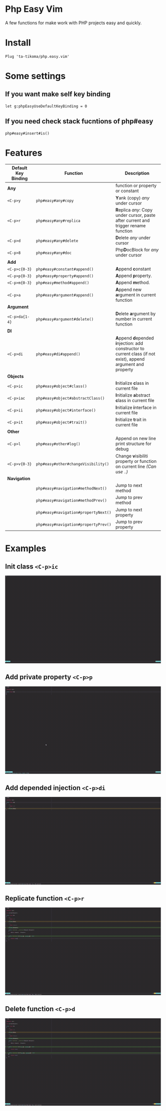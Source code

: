 # Php Easy Vim

A few functions for make work with PHP projects easy and quickly.

# Install

```vim
Plug 'ta-tikoma/php.easy.vim'
```

# Some settings

## If you want make self key binding

```vim
let g:phpEasyUseDefaultKeyBinding = 0
```

## If you need check stack fucntions of php#easy

```vim
php#easy#insert#is()
```

# Features

| Default Key Binding | Function  | Description |
| --- | --- | --- |
| **Any**             |                                           | function or property or constant |
| `<C-p>y`            | `php#easy#any#copy`                       | **Y**ank (copy) *any* under cursor |
| `<C-p>r`            | `php#easy#any#replica`                    | **R**eplica *any*: Copy under cursor, paste after current and trigger rename function |
| `<C-p>d`            | `php#easy#any#delete`                     | **D**elete *any* under cursor | |
| `<C-p>8`            | `php#easy#any#doc`                        | Php**D**ocBlock for *any* under cursor | |
| **Add**             |||
| `<C-p>c{0-3}`       | `php#easy#constant#append()`              | **A**ppend **c**onstant |
| `<C-p>p{0-3}`       | `php#easy#property#append()`              | **A**ppend **p**roperty. |
| `<C-p>m{0-3}`       | `php#easy#method#append()`                | **A**ppend **m**ethod. |
| `<C-p>a`            | `php#easy#argument#append()`              | **A**ppend new **a**rgument in current function |
| **Argument**        |||
| `<C-p>da{1-4}`      | `php#easy#argument#delete()`              | **D**elete **a**rgument by number in current function |
| **DI**              |||
| `<C-p>di`           | `php#easy#di#append()`                    | **A**ppend **d**epended **i**njection: add constructor to current class (if not exist), append argument and property |
| **Objects**         |||
| `<C-p>ic`           | `php#easy#object#class()`                 | **I**nitialize **c**lass in current file |
| `<C-p>iac`          | `php#easy#object#abstractClass()`         | **I**nitialize **a**bstract **c**lass in current file |
| `<C-p>ii`           | `php#easy#object#interface()`             | **I**nitialize **i**nterface in current file |
| `<C-p>it`           | `php#easy#object#trait()`                 | **I**nitialize **t**rait in current file |
| **Other**           |||
| `<C-p>l`            | `php#easy#other#log()`                    | Append on new line print structure for debug |
| `<C-p>v{0-3}`       | `php#easy#other#changeVisibility()`       | Change **v**isibiliti property or function on current line *(Can use `.`)* |
| **Navigation**      |||
|                     | `php#easy#navigation#methodNext()`        | Jump to next method |
|                     | `php#easy#navigation#methodPrev()`        | Jump to prev method |
|                     | `php#easy#navigation#propertyNext()`      | Jump to next property |
|                     | `php#easy#navigation#propertyPrev()`      | Jump to prev property |

# Examples

## Init class `<C-p>ic`

![init class](https://raw.githubusercontent.com/ta-tikoma/php.easy.vim/main/example/c-p-ic.gif)

## Add private property `<C-p>p`

![add private property](https://raw.githubusercontent.com/ta-tikoma/php.easy.vim/main/example/c-p-p.gif)

## Add depended injection `<C-p>di`

![add depended injection ](https://raw.githubusercontent.com/ta-tikoma/php.easy.vim/main/example/c-p-di.gif)

## Replicate function `<C-p>r`

![replicate function](https://raw.githubusercontent.com/ta-tikoma/php.easy.vim/main/example/c-p-r.gif)

## Delete function `<C-p>d`

![delete function](https://raw.githubusercontent.com/ta-tikoma/php.easy.vim/main/example/c-p-d.gif)
